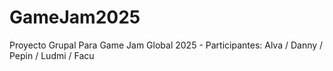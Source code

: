 # GameJam2025
Proyecto Grupal Para Game Jam Global 2025 - Participantes: Alva / Danny / Pepin / Ludmi / Facu
